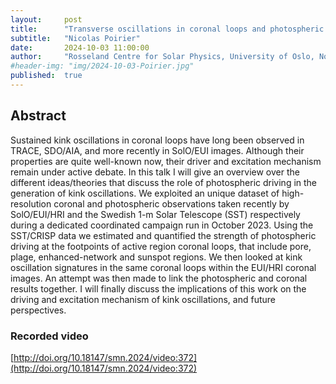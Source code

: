 ```yaml
---
layout:     post
title:      "Transverse oscillations in coronal loops and photospheric driving: combining high-resolution coronal and photospheric diagnostics together"
subtitle:   "Nicolas Poirier"
date:       2024-10-03 11:00:00
author:     "Rosseland Centre for Solar Physics, University of Oslo, Norway"
#header-img: "img/2024-10-03-Poirier.jpg"
published:  true
---
```


## Abstract
Sustained kink oscillations in coronal loops have long been observed in TRACE, SDO/AIA, and more recently in SolO/EUI images. Although their properties are quite well-known now, their driver and excitation mechanism remain under active debate. In this talk I will give an overview over the different ideas/theories that discuss the role of photospheric driving in the generation of kink oscillations. We exploited an unique dataset of high-resolution coronal and photospheric observations taken recently by SolO/EUI/HRI and the Swedish 1-m Solar Telescope (SST) respectively during a dedicated coordinated campaign run in October 2023. Using the SST/CRISP data we estimated and quantified the strength of photospheric driving at the footpoints of active region coronal loops, that include pore, plage, enhanced-network and sunspot regions. We then looked at kink oscillation signatures in the same coronal loops within the EUI/HRI coronal images. An attempt was then made to link the photospheric and coronal results together. I will finally discuss the implications of this work on the driving and excitation mechanism of kink oscillations, and future perspectives.

### Recorded video
[http://doi.org/10.18147/smn.2024/video:372](http://doi.org/10.18147/smn.2024/video:372)
